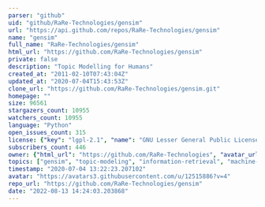 ```yaml
---
parser: "github"
uid: "github/RaRe-Technologies/gensim"
url: "https://api.github.com/repos/RaRe-Technologies/gensim"
name: "gensim"
full_name: "RaRe-Technologies/gensim"
html_url: "https://github.com/RaRe-Technologies/gensim"
private: false
description: "Topic Modelling for Humans"
created_at: "2011-02-10T07:43:04Z"
updated_at: "2020-07-04T15:43:53Z"
clone_url: "https://github.com/RaRe-Technologies/gensim.git"
homepage: ""
size: 96561
stargazers_count: 10955
watchers_count: 10955
language: "Python"
open_issues_count: 315
license: {"key": "lgpl-2.1", "name": "GNU Lesser General Public License v2.1", "spdx_id": "LGPL-2.1", "url": "https://api.github.com/licenses/lgpl-2.1", "node_id": "MDc6TGljZW5zZTEx"}
subscribers_count: 446
owner: {"html_url": "https://github.com/RaRe-Technologies", "avatar_url": "https://avatars3.githubusercontent.com/u/12515886?v=4", "login": "RaRe-Technologies", "type": "Organization"}
topics: ["gensim", "topic-modeling", "information-retrieval", "machine-learning", "natural-language-processing", "nlp", "data-science", "python", "data-mining", "word2vec", "word-embeddings", "neural-network", "document-similarity", "word-similarity", "fasttext"]
timestamp: "2020-07-04 13:22:23.207102"
avatar: "https://avatars3.githubusercontent.com/u/12515886?v=4"
repo_url: "https://github.com/RaRe-Technologies/gensim"
date: "2022-08-13 14:24:03.203868"
---
```

